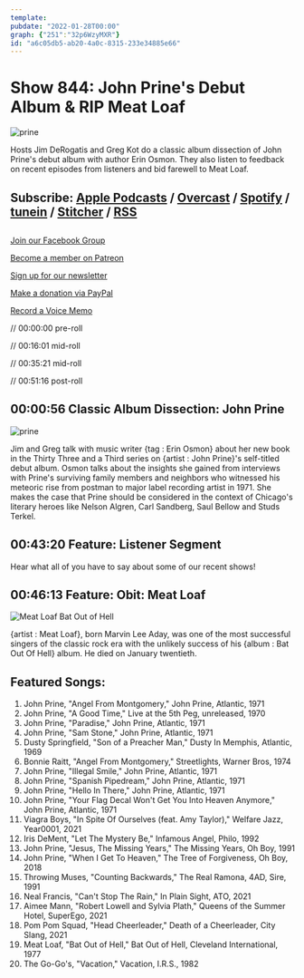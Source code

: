 ```yaml
---
template: 
pubdate: "2022-01-28T00:00"
graph: {"251":"32p6WzyMXR"}
id: "a6c05db5-ab20-4a0c-8315-233e34885e66"
---
```






# Show 844: John Prine's Debut Album & RIP Meat Loaf

![prine](https://static.soundopinions.org/images/2022/billboard-leaning-on-old-car-6489-1591213255.jpeg)

Hosts Jim DeRogatis and Greg Kot do a classic album dissection of John Prine's debut album with author Erin Osmon. They also listen to feedback on recent episodes from listeners and bid farewell to Meat Loaf. 



## Subscribe: [Apple Podcasts](https://itunes.apple.com/us/podcast/sound-opinions/id94793843) / [Overcast](https://overcast.fm/itunes94793843/sound-opinions) / [Spotify](https://open.spotify.com/show/1kNR8YL7TBrQuRxDdS4wtU) / [tunein](https://tunein.com/podcasts/Music-Podcasts/Sound-Opinions-p60273/) / [Stitcher](http://www.stitcher.com/podcast/sound-opinions) / [RSS](https://feeds.simplecast.com/Nn6fjnB0)



## 

[Join our Facebook Group](https://bit.ly/3sivr9T)

[Become a member on Patreon](https://bit.ly/3slWZvc)

[Sign up for our newsletter](https://bit.ly/3eEvRnG)

[Make a donation via PayPal](https://bit.ly/3dmt9lU)

[Record a Voice Memo](https://bit.ly/2RyD5Ah)

// 00:00:00 pre-roll

// 00:16:01 mid-roll

// 00:35:21 mid-roll

// 00:51:16 post-roll



## 00:00:56 Classic Album Dissection: John Prine

![prine](https://static.soundopinions.org/images/2022/johnprineselftitled_grande_82227c1f_23bd_4da6_b01a_52f79ead733f_large_1491415473.jpeg)

Jim and Greg talk with music writer {tag : Erin Osmon} about her new book in the Thirty Three and a Third series on {artist : John Prine}'s self-titled debut album. Osmon talks about the insights she gained from interviews with Prine's surviving family members and neighbors who witnessed his meteoric rise from postman to major label recording artist in 1971. She makes the case that Prine should be considered in the context of Chicago's literary heroes like Nelson Algren, Carl Sandberg, Saul Bellow and Studs Terkel.



## 00:43:20 Feature: Listener Segment

Hear what all of you have to say about some of our recent shows!



## 00:46:13 Feature: Obit: Meat Loaf

![Meat Loaf Bat Out of Hell](https://static.soundopinions.org/assets/844/25112.jpg)

{artist : Meat Loaf}, born Marvin Lee Aday, was one of the most successful singers of the classic rock era with the unlikely success of his {album : Bat Out Of Hell} album. He died on January twentieth.



## Featured Songs:

1. John Prine, "Angel From Montgomery," John Prine, Atlantic, 1971
2. John Prine, "A Good Time," Live at the 5th Peg, unreleased, 1970
3. John Prine, "Paradise," John Prine, Atlantic, 1971
4. John Prine, "Sam Stone," John Prine, Atlantic, 1971
5. Dusty Springfield, "Son of a Preacher Man," Dusty In Memphis, Atlantic, 1969
6. Bonnie Raitt, "Angel From Montgomery," Streetlights, Warner Bros, 1974
7. John Prine, "Illegal Smile," John Prine, Atlantic, 1971
8. John Prine, "Spanish Pipedream," John Prine, Atlantic, 1971
9. John Prine, "Hello In There," John Prine, Atlantic, 1971
10. John Prine, "Your Flag Decal Won't Get You Into Heaven Anymore," John Prine, Atlantic, 1971
11. Viagra Boys, "In Spite Of Ourselves (feat. Amy Taylor)," Welfare Jazz, Year0001, 2021
12. Iris DeMent, "Let The Mystery Be," Infamous Angel,  Philo, 1992
13. John Prine, "Jesus, The Missing Years," The Missing Years, Oh Boy, 1991
14. John Prine, "When I Get To Heaven," The Tree of Forgiveness, Oh Boy, 2018
15. Throwing Muses, "Counting Backwards," The Real Ramona, 4AD, Sire, 1991
16. Neal Francis, "Can't Stop The Rain," In Plain Sight, ATO, 2021
17. Aimee Mann, "Robert Lowell and Sylvia Plath," Queens of the Summer Hotel, SuperEgo, 2021
18. Pom Pom Squad, "Head Cheerleader," Death of a Cheerleader, City Slang, 2021
19. Meat Loaf, "Bat Out of Hell," Bat Out of Hell, Cleveland International, 1977
20. The Go-Go's, "Vacation," Vacation, I.R.S., 1982